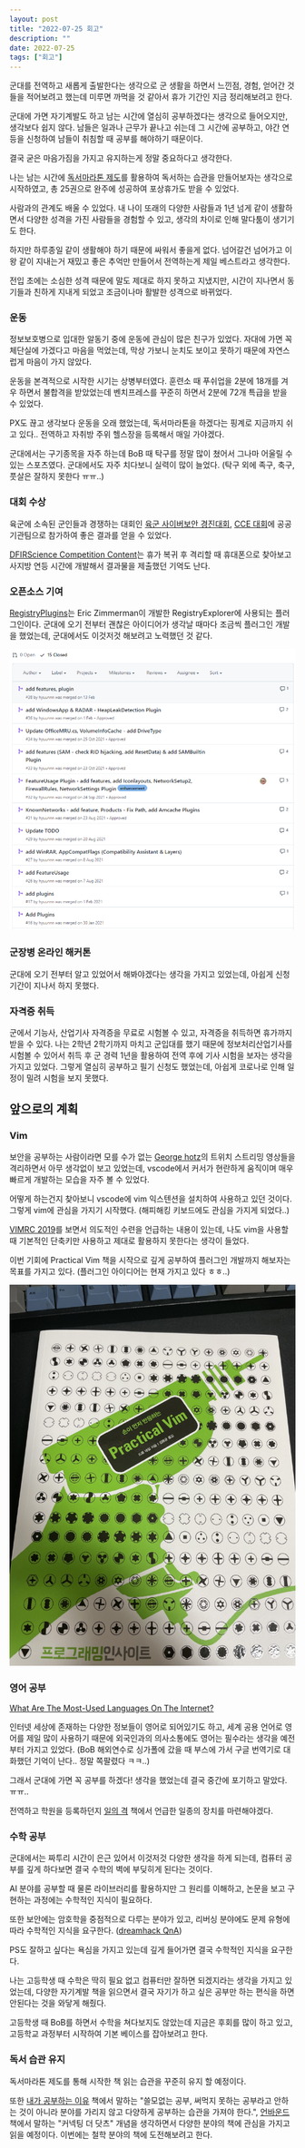 ```yaml
---
layout: post
title: "2022-07-25 회고"
description: ""
date: 2022-07-25
tags: ["회고"]
---
```


군대를 전역하고 새롭게 출발한다는 생각으로 군 생활을 하면서 느낀점, 경험, 얻어간 것들을 적어보려고 했는데 미루면 까먹을 것 같아서 휴가 기간인 지금 정리해보려고 한다.

군대에 가면 자기계발도 하고 남는 시간에 열심히 공부하겠다는 생각으로 들어오지만, 생각보다 쉽지 않다. 남들은 일과나 근무가 끝나고 쉬는데 그 시간에 공부하고, 야간 연등을 신청하여 남들이 취침할 때 공부를 해야하기 때문이다.

결국 굳은 마음가짐을 가지고 유지하는게 정말 중요하다고 생각한다. 

나는 남는 시간에 <a href="https://www.yna.co.kr/view/AKR20160705094200062">독서마라톤 제도</a>를 활용하여 독서하는 습관을 만들어보자는 생각으로 시작하였고, 총 25권으로 완주에 성공하여 포상휴가도 받을 수 있었다.

사람과의 관계도 배울 수 있었다. 내 나이 또래의 다양한 사람들과 1년 넘게 같이 생활하면서 다양한 성격을 가진 사람들을 경험할 수 있고, 생각의 차이로 인해 말다툼이 생기기도 한다. 

하지만 하루종일 같이 생활해야 하기 때문에 싸워서 좋을게 없다. 넘어갈건 넘어가고 이왕 같이 지내는거 재밌고 좋은 추억만 만들어서 전역하는게 제일 베스트라고 생각한다.

전입 초에는 소심한 성격 때문에 말도 제대로 하지 못하고 지냈지만, 시간이 지나면서 동기들과 친하게 지내게 되었고 조금이나마 활발한 성격으로 바뀌었다.

### 운동

정보보호병으로 입대한 알동기 중에 운동에 관심이 많은 친구가 있었다. 자대에 가면 꼭 체단실에 가겠다고 마음을 먹었는데, 막상 가보니 눈치도 보이고 못하기 때문에 자연스럽게 마음이 가지 않았다. 

운동을 본격적으로 시작한 시기는 상병부터였다. 훈련소 때 푸쉬업을 2분에 18개를 겨우 하면서 불합격을 받았었는데 벤치프레스를 꾸준히 하면서 2분에 72개 특급을 받을 수 있었다. 

PX도 끊고 생각보다 운동을 오래 했었는데, 독서마라톤을 하겠다는 핑계로 지금까지 쉬고 있다.. 전역하고 자취방 주위 헬스장을 등록해서 매일 가야겠다.

군대에서는 구기종목을 자주 하는데 BoB 때 탁구를 정말 많이 쳤어서 그나마 어울릴 수 있는 스포츠였다. 군대에서도 자주 치다보니 실력이 많이 늘었다. (탁구 외에 족구, 축구, 풋살은 잘하지 못한다 ㅠㅠ..)

### 대회 수상

육군에 소속된 군인들과 경쟁하는 대회인 <a href="https://kookbang.dema.mil.kr/newsWeb/m/20211027/1/BBSMSTR_000000010023/view.do">육군 사이버보안 경진대회</a>, <a href="https://www.dailysecu.com/news/articleView.html?idxno=130707">CCE 대회</a>에 공공기관팀으로 참가하여 좋은 결과를 얻을 수 있었다. 

<a href="https://dfir.science/2021/11/WIN-100USD-and-PRIZES-Nov-DFIR-Dev.html">DFIRScience Competition Content</a>는 휴가 복귀 후 격리할 때 휴대폰으로 찾아보고 사지방 연등 시간에 개발해서 결과물을 제출했던 기억도 난다.

### 오픈소스 기여

<a href="https://github.com/EricZimmerman/RegistryPlugins/pulls/hyuunnn">RegistryPlugins</a>는 Eric Zimmerman이 개발한 RegistryExplorer에 사용되는 플러그인이다. 군대에 오기 전부터 괜찮은 아이디어가 생각날 때마다 조금씩 플러그인 개발을 했었는데, 군대에서도 이것저것 해보려고 노력했던 것 같다.

![](/assets/images/2022-07-25/2.png)

### 군장병 온라인 해커톤

군대에 오기 전부터 알고 있었어서 해봐야겠다는 생각을 가지고 있었는데, 아쉽게 신청 기간이 지나서 하지 못했다.

### 자격증 취득

군에서 기능사, 산업기사 자격증을 무료로 시험볼 수 있고, 자격증을 취득하면 휴가까지 받을 수 있다. 나는 2학년 2학기까지 마치고 군입대를 했기 때문에 정보처리산업기사를 시험볼 수 있어서 취득 후 군 경력 1년을 활용하여 전역 후에 기사 시험을 보자는 생각을 가지고 있었다. 그렇게 열심히 공부하고 필기 신청도 했었는데, 아쉽게 코로나로 인해 일정이 밀려 시험을 보지 못했다.

## 앞으로의 계획

### Vim

보안을 공부하는 사람이라면 모를 수가 없는 <a href="https://www.youtube.com/c/georgehotzarchive">George hotz</a>의 트위치 스트리밍 영상들을 격리하면서 아무 생각없이 보고 있었는데, vscode에서 커서가 현란하게 움직이며 매우 빠르게 개발하는 모습을 자주 볼 수 있었다.

어떻게 하는건지 찾아보니 vscode에 vim 익스텐션을 설치하여 사용하고 있던 것이다. 그렇게 vim에 관심을 가지기 시작했다. (해피해킹 키보드에도 관심을 가지게 되었다..)

<a href="https://www.youtube.com/watch?v=lNWuf48vgV4">VIMRC 2019</a>를 보면서 의도적인 수련을 언급하는 내용이 있는데, 나도 vim을 사용할 때 기본적인 단축키만 사용하고 제대로 활용하지 못한다는 생각이 들었다.

이번 기회에 Practical Vim 책을 시작으로 깊게 공부하여 플러그인 개발까지 해보자는 목표를 가지고 있다. (플러그인 아이디어는 현재 가지고 있다 ㅎㅎ..)

![](/assets/images/2022-07-25/1.jpg)

### 영어 공부

<a href="https://www.babbel.com/en/magazine/internet-language">What Are The Most-Used Languages On The Internet?</a>

인터넷 세상에 존재하는 다양한 정보들이 영어로 되어있기도 하고, 세계 공용 언어로 영어를 제일 많이 사용하기 때문에 외국인과의 의사소통에도 영어는 필수라는 생각을 예전부터 가지고 있었다. (BoB 해외연수로 싱가폴에 갔을 때 부스에 가서 구글 번역기로 대화했던 기억이 난다.. 정말 쪽팔렸다 ㅋㅋ..)

그래서 군대에 가면 꼭 공부를 하겠다! 생각을 했었는데 결국 중간에 포기하고 말았다. ㅠㅠ..

전역하고 학원을 등록하던지 <a href="http://www.yes24.com/Product/Goods/102485494">일의 격</a> 책에서 언급한 일종의 장치를 마련해야겠다.

### 수학 공부

군대에서는 짜투리 시간이 은근 있어서 이것저것 다양한 생각을 하게 되는데, 컴퓨터 공부를 깊게 하다보면 결국 수학의 벽에 부딪히게 된다는 것이다.

AI 분야를 공부할 때 물론 라이브러리를 활용하지만 그 원리를 이해하고, 논문을 보고 구현하는 과정에는 수학적인 지식이 필요하다.

또한 보안에는 암호학을 중점적으로 다루는 분야가 있고, 리버싱 분야에도 문제 유형에 따라 수학적인 지식을 요구한다. (<a href="https://dreamhack.io/forum/qna/1457">dreamhack QnA</a>)

PS도 잘하고 싶다는 욕심을 가지고 있는데 깊게 들어가면 결국 수학적인 지식을 요구한다. 

나는 고등학생 때 수학은 딱히 필요 없고 컴퓨터만 잘하면 되겠지라는 생각을 가지고 있었는데, 다양한 자기계발 책을 읽으면서 결국 자기가 하고 싶은 공부만 하는 편식을 하면 안된다는 것을 와닿게 해줬다.

고등학생 때 BoB를 하면서 수학을 쳐다보지도 않았는데 지금은 후회를 많이 하고 있고, 고등학교 과정부터 시작하여 기본 베이스를 잡아보려고 한다.

### 독서 습관 유지

독서마라톤 제도를 통해 시작한 책 읽는 습관을 꾸준히 유지 할 예정이다. 

또한 <a href="http://www.yes24.com/Product/Goods/13438183">내가 공부하는 이유</a> 책에서 말하는 "쓸모없는 공부, 써먹지 못하는 공부라고 안하는 것이 아니라 분야를 가리지 않고 다양하게 공부하는 습관을 가져야 한다.", <a href="http://www.yes24.com/Product/Goods/103411486">언바운드</a> 책에서 말하는 "커넥팅 더 닷츠" 개념을 생각하면서 다양한 분야의 책에 관심을 가지고 읽을 예정이다. 이번에는 철학 분야의 책에 도전해보려고 한다.